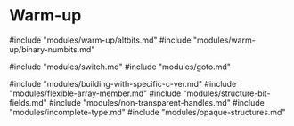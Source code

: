 # Warm-up
#include "modules/warm-up/altbits.md"
#include "modules/warm-up/binary-numbits.md"

#include "modules/switch.md"
#include "modules/goto.md"

#include "modules/building-with-specific-c-ver.md"
#include "modules/flexible-array-member.md"
#include "modules/structure-bit-fields.md"
#include "modules/non-transparent-handles.md"
#include "modules/incomplete-type.md"
#include "modules/opaque-structures.md"
